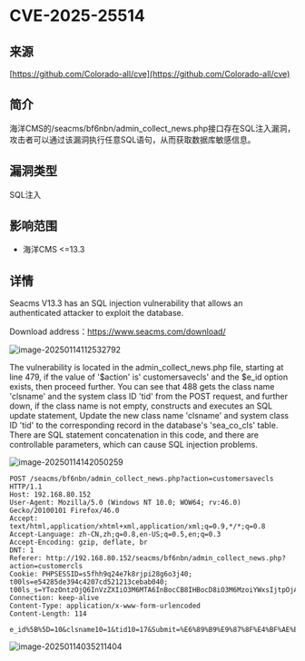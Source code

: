 # CVE-2025-25514

## 来源

[https://github.com/Colorado-all/cve](https://github.com/Colorado-all/cve)

## 简介

海洋CMS的/seacms/bf6nbn/admin_collect_news.php接口存在SQL注入漏洞，攻击者可以通过该漏洞执行任意SQL语句，从而获取数据库敏感信息。

## 漏洞类型

SQL注入

## 影响范围

-   海洋CMS <=13.3

## 详情

Seacms V13.3 has an SQL injection vulnerability that allows an authenticated attacker to exploit the database.

Download address：https://www.seacms.com/download/

![image-20250114112532792](../images/image-20250114112532792.png)

The vulnerability is located in the admin_collect_news.php file, starting at line 479, if the value of '$action' is' customersavecls' and the $e_id option exists, then proceed further. You can see that 488 gets the class name 'clsname' and the system class ID 'tid' from the POST request, and further down, if the class name is not empty, constructs and executes an SQL update statement, Update the new class name 'clsname' and system class ID 'tid' to the corresponding record in the database's 'sea_co_cls' table. There are SQL statement concatenation in this code, and there are controllable parameters, which can cause SQL injection problems.

![image-20250114142050259](../images/image-20250114142050259.png)



```http
POST /seacms/bf6nbn/admin_collect_news.php?action=customersavecls HTTP/1.1
Host: 192.168.80.152
User-Agent: Mozilla/5.0 (Windows NT 10.0; WOW64; rv:46.0) Gecko/20100101 Firefox/46.0
Accept: text/html,application/xhtml+xml,application/xml;q=0.9,*/*;q=0.8
Accept-Language: zh-CN,zh;q=0.8,en-US;q=0.5,en;q=0.3
Accept-Encoding: gzip, deflate, br
DNT: 1
Referer: http://192.168.80.152/seacms/bf6nbn/admin_collect_news.php?action=customercls
Cookie: PHPSESSID=s5fhh9q24e7k8rjpi28g6o3j40; t00ls=e54285de394c4207cd521213cebab040; t00ls_s=YTozOntzOjQ6InVzZXIiO3M6MTA6InBocCB8IHBocD8iO3M6MzoiYWxsIjtpOjA7czozOiJodGEiO2k6MTt9
Connection: keep-alive
Content-Type: application/x-www-form-urlencoded
Content-Length: 114

e_id%5B%5D=10&clsname10=1&tid10=17&Submit=%E6%89%B9%E9%87%8F%E4%BF%AE%E6%94%B9%E9%80%89%E4%B8%AD%E5%88%86%E7%B1%BB
```



![image-20250114035211404](../images/image-20250114035211404.png)

